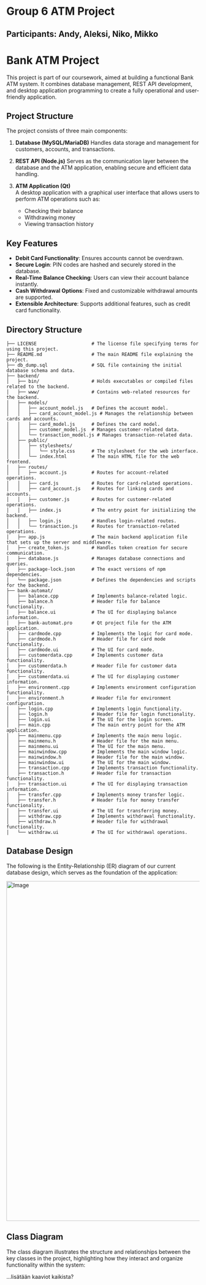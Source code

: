 
# Group 6 ATM Project

## Participants: Andy, Aleksi, Niko, Mikko

# Bank ATM Project

This project is part of our coursework, aimed at building a functional Bank ATM system. It combines database management, REST API development, and desktop application programming to create a fully operational and user-friendly application.

## Project Structure

The project consists of three main components:

1. **Database (MySQL/MariaDB)**
   Handles data storage and management for customers, accounts, and transactions.

2. **REST API (Node.js)**
   Serves as the communication layer between the database and the ATM application, enabling secure and efficient data handling.

3. **ATM Application (Qt)**  
   A desktop application with a graphical user interface that allows users to perform ATM operations such as:
   - Checking their balance
   - Withdrawing money
   - Viewing transaction history

## Key Features

- **Debit Card Functionality**: Ensures accounts cannot be overdrawn.
- **Secure Login**: PIN codes are hashed and securely stored in the database.
- **Real-Time Balance Checking**: Users can view their account balance instantly.
- **Cash Withdrawal Options**: Fixed and customizable withdrawal amounts are supported.
- **Extensible Architecture**: Supports additional features, such as credit card functionality.

## Directory Structure

``` ATM/
├── LICENSE                    # The license file specifying terms for using this project.
├── README.md                  # The main README file explaining the project.
├── db_dump.sql                # SQL file containing the initial database schema and data.
├── backend/                   
│   ├── bin/                   # Holds executables or compiled files related to the backend.
│   ├── www/                   # Contains web-related resources for the backend.
│   ├── models/                
│   │   ├── account_model.js   # Defines the account model.
│   │   ├── card_account_model.js # Manages the relationship between cards and accounts.
│   │   ├── card_model.js      # Defines the card model.
│   │   ├── customer_model.js  # Manages customer-related data.
│   │   └── transaction_model.js # Manages transaction-related data.
│   ├── public/                
│   │   ├── stylesheets/
│   │   │   └── style.css      # The stylesheet for the web interface.
│   │   └── index.html         # The main HTML file for the web frontend.
│   ├── routes/                
│   │   ├── account.js         # Routes for account-related operations.
│   │   ├── card.js            # Routes for card-related operations.
│   │   ├── card_account.js    # Routes for linking cards and accounts.
│   │   ├── customer.js        # Routes for customer-related operations.
│   │   ├── index.js           # The entry point for initializing the backend.
│   │   ├── login.js           # Handles login-related routes.
│   │   └── transaction.js     # Routes for transaction-related operations.
│   ├── app.js                 # The main backend application file that sets up the server and middleware.
│   ├── create_token.js        # Handles token creation for secure communication.
│   ├── database.js            # Manages database connections and queries.
│   ├── package-lock.json      # The exact versions of npm dependencies.
│   └── package.json           # Defines the dependencies and scripts for the backend.
├── bank-automat/
│   ├── balance.cpp            # Implements balance-related logic.
│   ├── balance.h              # Header file for balance functionality.
│   ├── balance.ui             # The UI for displaying balance information.
│   ├── bank-automat.pro       # Qt project file for the ATM application.
│   ├── cardmode.cpp           # Implements the logic for card mode.
│   ├── cardmode.h             # Header file for card mode functionality.
│   ├── cardmode.ui            # The UI for card mode.
│   ├── customerdata.cpp       # Implements customer data functionality.
│   ├── customerdata.h         # Header file for customer data functionality.
│   ├── customerdata.ui        # The UI for displaying customer information.
│   ├── environment.cpp        # Implements environment configuration functionality.
│   ├── environment.h          # Header file for environment configuration.
│   ├── login.cpp              # Implements login functionality.
│   ├── login.h                # Header file for login functionality.
│   ├── login.ui               # The UI for the login screen.
│   ├── main.cpp               # The main entry point for the ATM application.
│   ├── mainmenu.cpp           # Implements the main menu logic.
│   ├── mainmenu.h             # Header file for the main menu.
│   ├── mainmenu.ui            # The UI for the main menu.
│   ├── mainwindow.cpp         # Implements the main window logic.
│   ├── mainwindow.h           # Header file for the main window.
│   ├── mainwindow.ui          # The UI for the main window.
│   ├── transaction.cpp        # Implements transaction functionality.
│   ├── transaction.h          # Header file for transaction functionality.
│   ├── transaction.ui         # The UI for displaying transaction information.
│   ├── transfer.cpp           # Implements money transfer logic.
│   ├── transfer.h             # Header file for money transfer functionality.
│   ├── transfer.ui            # The UI for transferring money.
│   ├── withdraw.cpp           # Implements withdrawal functionality.
│   ├── withdraw.h             # Header file for withdrawal functionality.
│   └── withdraw.ui            # The UI for withdrawal operations.
```


## Database Design

The following is the Entity-Relationship (ER) diagram of our current database design, which serves as the foundation of the application:

<img width="886" alt="Image" src="https://github.com/user-attachments/assets/b0a08671-ee16-4c40-b963-df754a440123" />

## Class Diagram

The class diagram illustrates the structure and relationships between the key classes in the project, highlighting how they interact and organize functionality within the system:

...lisätään kaaviot kaikista?


